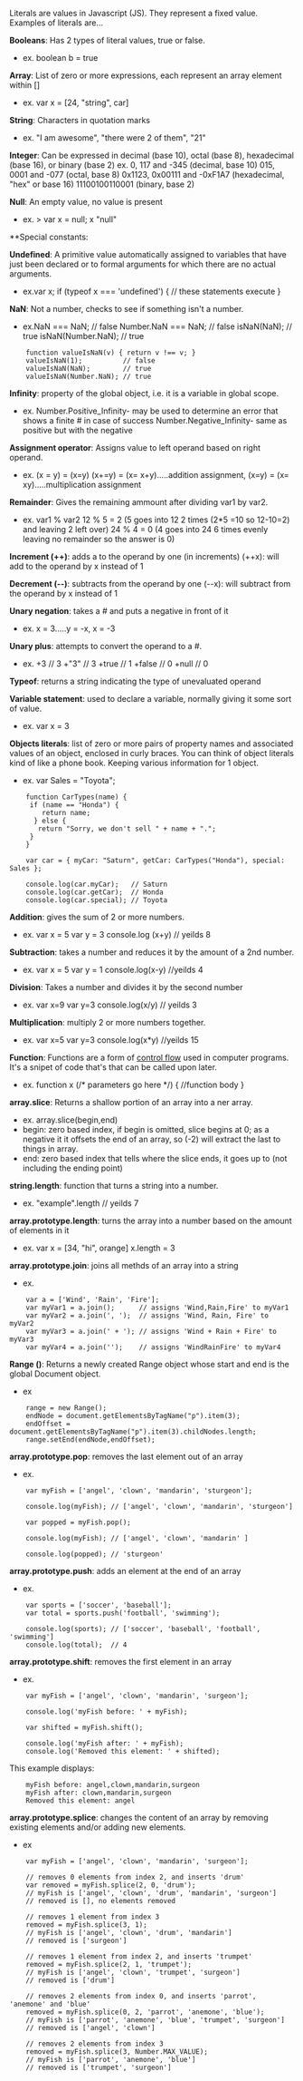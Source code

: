 
Literals are values in Javascript (JS). They represent a fixed value. Examples of literals are...

**Booleans**: Has 2 types of literal values, true or false. 
  * ex. boolean b = true

**Array**: List of zero or more expressions, each represent an array element within [] 
  * ex. var x = [24, "string", car]

**String**: Characters in quotation marks 
  * ex. "I am awesome", "there were 2 of them", "21"

**Integer**: Can be expressed in decimal (base 10), octal (base 8), hexadecimal (base 16), or binary (base 2) ex. 0, 117 and -345 (decimal, base 10) 015, 0001 and -077 (octal, base 8) 0x1123, 0x00111 and -0xF1A7 (hexadecimal, "hex" or base 16) 11100100110001 (binary, base 2)

**Null**: An empty value, no value is present 
  * ex. > var x = null; x "null"

**Special constants:

**Undefined**: A primitive value automatically assigned to variables that have just been declared or to formal arguments for which there are no actual arguments. 
  * ex.var x; if (typeof x === 'undefined') { // these statements execute }

**NaN**: Not a number, checks to see if something isn't a number. 
  * ex.NaN === NaN; // false Number.NaN === NaN; // false isNaN(NaN); // true isNaN(Number.NaN); // true
```
    function valueIsNaN(v) { return v !== v; }
    valueIsNaN(1);          // false
    valueIsNaN(NaN);        // true
    valueIsNaN(Number.NaN); // true
```
**Infinity**: property of the global object, i.e. it is a variable in global scope. 
  * ex. Number.Positive_Infinity- may be used to determine an error that shows a finite # in case of success Number.Negative_Infinity- same as positive but with the negative

**Assignment operator**: Assigns value to left operand based on right operand. 
  * ex. (x = y) = (x=y) (x+=y) = (x= x+y).....addition assignment, (x=y) = (x= xy).....multiplication assignment

**Remainder**: Gives the remaining ammount after dividing var1 by var2. 
  * ex. var1 % var2 12 % 5 = 2 (5 goes into 12 2 times (2*5 =10 so 12-10=2) and leaving 2 left over) 24 % 4 = 0 (4 goes into 24 6 times evenly leaving no remainder so the answer is 0) 

**Increment (++)**: adds a to the operand by one (in increments)
  (++x): will add to the operand by x instead of 1
  
**Decrement (--)**: subtracts from the operand by one
  (--x): will subtract from the operand by x instead of 1
  
**Unary negation**: takes a # and puts a negative in front of it
  * ex. x = 3.....y = -x, x = -3
  
**Unary plus**: attempts to convert the operand to a #.
  * ex. +3     // 3
  +"3"   // 3
  +true  // 1
  +false // 0
  +null  // 0
  
**Typeof**: returns a string indicating the type of unevaluated operand

**Variable statement**: used to declare a variable, normally giving it some sort of value.
  * ex. var x = 3
  
**Objects literals**: list of zero or more pairs of property names and associated values of an object, enclosed in curly braces. You can think of object literals kind of like a phone book. Keeping various information for 1 object.
  * ex. var Sales = "Toyota";
```
    function CarTypes(name) {
     if (name == "Honda") {
        return name;
      } else {
       return "Sorry, we don't sell " + name + ".";
     }
    }
```
```
    var car = { myCar: "Saturn", getCar: CarTypes("Honda"), special: Sales };

    console.log(car.myCar);   // Saturn
    console.log(car.getCar);  // Honda
    console.log(car.special); // Toyota
```
**Addition**: gives the sum of 2 or more numbers.
  * ex. var x = 5
      var y = 3
      console.log (x+y) // yeilds 8
  
**Subtraction**: takes a number and reduces it by the amount of a 2nd number.
  * ex. var x = 5
      var y = 1
      console.log(x-y) //yeilds 4
      
**Division**: Takes a number and divides it by the second number
  * ex. var x=9
      var y=3
      console.log(x/y) // yeilds 3
      
**Multiplication**: multiply 2 or more numbers together.
  * ex. var x=5
      var y=3
      console.log(x*y) //yeilds 15

**Function**: Functions are a form of [control flow](http://en.wikipedia.org/wiki/Control_flow) used in computer programs. It's a snipet of code that's that can be called upon later.
  * ex.
  function x (/* parameters go here */) {
    //function body
    }

**array.slice**: Returns a shallow portion of an array into a ner array.
*   ex. array.slice(begin,end)
*   begin: zero based index, if begin is omitted, slice begins at 0; as a negative it it offsets the end of an array, so (-2) will extract the last to things in array.
*   end: zero based index that tells where the slice ends, it goes up to (not including the ending point)

**string.length**: function that turns a string into a number.
  * ex. "example".length // yeilds 7

**array.prototype.length**: turns the array into a number based on the amount of elements in it
  * ex.
    var x = [34, "hi", orange]
    x.length = 3

**array.prototype.join**: joins all methds of an array into a string
  * ex. 
```
    var a = ['Wind', 'Rain', 'Fire'];
    var myVar1 = a.join();      // assigns 'Wind,Rain,Fire' to myVar1
    var myVar2 = a.join(', ');  // assigns 'Wind, Rain, Fire' to myVar2
    var myVar3 = a.join(' + '); // assigns 'Wind + Rain + Fire' to myVar3
    var myVar4 = a.join('');    // assigns 'WindRainFire' to myVar4
```

**Range ()**: Returns a newly created Range object whose start and end is the global Document object.
  * ex
```
    range = new Range();
    endNode = document.getElementsByTagName("p").item(3);
    endOffset = document.getElementsByTagName("p").item(3).childNodes.length;
    range.setEnd(endNode,endOffset);
```

**array.prototype.pop**: removes the last element out of an array
  * ex.
```
    var myFish = ['angel', 'clown', 'mandarin', 'sturgeon'];

    console.log(myFish); // ['angel', 'clown', 'mandarin', 'sturgeon']

    var popped = myFish.pop();

    console.log(myFish); // ['angel', 'clown', 'mandarin' ] 

    console.log(popped); // 'sturgeon'
```

**array.prototype.push**: adds an element at the end of an array
  * ex.
```
    var sports = ['soccer', 'baseball'];
    var total = sports.push('football', 'swimming');

    console.log(sports); // ['soccer', 'baseball', 'football', 'swimming']
    console.log(total);  // 4
```
**array.prototype.shift**: removes the first element in an array
  * ex.
```
    var myFish = ['angel', 'clown', 'mandarin', 'surgeon'];

    console.log('myFish before: ' + myFish);

    var shifted = myFish.shift();

    console.log('myFish after: ' + myFish);
    console.log('Removed this element: ' + shifted);
```
This example displays:
```
    myFish before: angel,clown,mandarin,surgeon
    myFish after: clown,mandarin,surgeon
    Removed this element: angel
```
**array.prototype.splice**: changes the content of an array by removing existing elements and/or adding new elements.
  * ex
```
    var myFish = ['angel', 'clown', 'mandarin', 'surgeon'];

    // removes 0 elements from index 2, and inserts 'drum'
    var removed = myFish.splice(2, 0, 'drum');
    // myFish is ['angel', 'clown', 'drum', 'mandarin', 'surgeon']
    // removed is [], no elements removed

    // removes 1 element from index 3
    removed = myFish.splice(3, 1);
    // myFish is ['angel', 'clown', 'drum', 'mandarin']
    // removed is ['surgeon']

    // removes 1 element from index 2, and inserts 'trumpet'
    removed = myFish.splice(2, 1, 'trumpet');
    // myFish is ['angel', 'clown', 'trumpet', 'surgeon']
    // removed is ['drum']

    // removes 2 elements from index 0, and inserts 'parrot', 'anemone' and 'blue'
    removed = myFish.splice(0, 2, 'parrot', 'anemone', 'blue');
    // myFish is ['parrot', 'anemone', 'blue', 'trumpet', 'surgeon']
    // removed is ['angel', 'clown']

    // removes 2 elements from index 3
    removed = myFish.splice(3, Number.MAX_VALUE);
    // myFish is ['parrot', 'anemone', 'blue']
    // removed is ['trumpet', 'surgeon']
```

